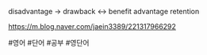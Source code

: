 disadvantage -> drawback <-> benefit
advantage
retention

https://m.blog.naver.com/jaein3389/221317966292

#영어
#단어
#공부
#영단어
